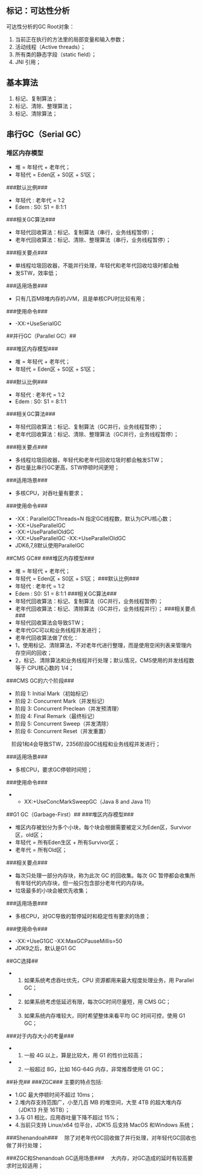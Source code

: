 ## 标记：可达性分析 ##
可达性分析的GC Root对象：

1. 当前正在执行的方法里的局部变量和输入参数；
1. 活动线程（Active threads）；
1. 所有类的静态字段（static field）；
1. JNI 引用；

## 基本算法 ##
1. 标记、复制算法；
1. 标记、清除、整理算法；
1. 标记、清除算法；

## 串行GC（Serial GC） ##

### 堆区内存模型 ###
- 	堆 = 年轻代 + 老年代；
- 	年轻代 = Eden区 + S0区 + S1区；

###默认比例###
- 	年轻代 : 老年代 = 1:2
- 	Edem : S0: S1 = 8:1:1
 	
###相关GC算法###
- 	年轻代回收算法：标记、复制算法（串行，业务线程暂停）；
- 	老年代回收算法：标记、清除、整理算法（串行，业务线程暂停）；

###相关要点###
- 	单线程垃圾回收器，不能并行处理，年轻代和老年代回收垃圾时都会触	
- 	发STW，效率低；

###适用场景###
- 	只有几百MB堆内存的JVM，且是单核CPU时比较有用；

###使用命令###
- 	-XX:+UseSerialGC

##并行GC（Parallel GC）##

###堆区内存模型###
- 堆 = 年轻代 + 老年代；
- 年轻代 = Eden区 + S0区 + S1区；

###默认比例###
- 年轻代 : 老年代 = 1:2
- Edem : S0: S1 = 8:1:1

###相关GC算法###
- 年轻代回收算法：标记、复制算法（GC并行，业务线程暂停）；
- 老年代回收算法：标记、清除、整理算法（GC并行，业务线程暂停）；

###相关要点###
- 多线程垃圾回收器，年轻代和老年代回收垃圾时都会触发STW；
- 吞吐量比串行GC更高，STW停顿时间更短；

###适用场景###
- 多核CPU，对吞吐量有要求；

###使用命令###
- -XX：ParallelGCThreads=N 指定GC线程数，默认为CPU核心数；
- -XX:+UseParallelGC
- -XX:+UseParallelOldGC
- -XX:+UseParallelGC -XX:+UseParallelOldGC
- JDK6,7,8默认使用ParallelGC

##CMS GC##
###堆区内存模型###
- 堆 = 年轻代 + 老年代；
- 年轻代 = Eden区 + S0区 + S1区；
###默认比例###
- 年轻代 : 老年代 = 1:2
- Edem : S0: S1 = 8:1:1
###相关GC算法###
- 年轻代回收算法：标记、复制算法（GC并行，业务线程暂停）；
- 老年代回收算法：标记、清除算法（GC并行，业务线程并行）；
###相关要点###
- 年轻代回收算法会导致STW；
- 老年代GC可以和业务线程并发进行；
- 老年代回收算法做了优化：
- 1，使用标记、清除算法，不对老年代进行整理，而是使用空闲列表来管理内存空间的回收；
- 2，标记、清除算法和业务线程并行处理；默认情况，CMS使用的并发线程数等于 CPU核心数的 1/4；

###CMS GC的六个阶段###
- 阶段 1: Initial Mark（初始标记）
- 阶段 2: Concurrent Mark（并发标记）
- 阶段 3: Concurrent Preclean（并发预清理）
- 阶段 4: Final Remark（最终标记）
- 阶段 5: Concurrent Sweep（并发清除）
- 阶段 6: Concurrent Reset（并发重置）

&emsp;阶段1和4会导致STW，2356阶段GC线程和业务线程并发进行；

###适用场景###
- 多核CPU，要求GC停顿时间短；

###使用命令###
- - XX:+UseConcMarkSweepGC（Java 8 and Java 11）

##G1 GC（Garbage-First）##
###堆区内存模型###
- 堆区内存被划分为多个小块，每个块会根据需要被定义为Eden区，Survivor区，old区；
- 年轻代 = 所有Eden生区 + 所有Survivor区；
- 老年代 = 所有Old区；

###相关要点###
- 每次只处理一部分内存块，称为此次 GC 的回收集。每次 GC 暂停都会收集所有年轻代的内存块，但一般只包含部分老年代的内存块。
- 垃圾最多的小块会被优先收集；

###适用场景###
- 多核CPU，对GC导致的暂停延时和稳定性有要求的场景；

###使用命令###
- -XX:+UseG1GC -XX:MaxGCPauseMillis=50
- JDK9之后，默认是G1 GC

##GC选择##
- 1. 如果系统考虑吞吐优先，CPU 资源都用来最大程度处理业务，用 Parallel GC；
- 2. 如果系统考虑低延迟有限，每次GC时间尽量短，用 CMS GC；
- 3. 如果系统内存堆较大，同时希望整体来看平均 GC 时间可控，使用 G1 GC；

###对于内存大小的考量###
- 1. 一般 4G 以上，算是比较大，用 G1 的性价比较高；
- 2. 一般超过 8G，比如 16G-64G 内存，非常推荐使用 G1 GC；


##补充##
###ZGC###
主要的特点包括:
 
- 1.GC 最大停顿时间不超过 10ms；
- 2.堆内存支持范围广，小至几百 MB 的堆空间，大至 4TB 的超大堆内存（JDK13 升至 16TB）；
- 3.与 G1 相比，应用吞吐量下降不超过 15%；
- 4.当前只支持 Linux/x64 位平台，JDK15 后支持 MacOS 和Windows 系统；

###Shenandoah###
&emsp;除了对老年代GC回收做了并行处理，对年轻代GC回收也做了并行处理；

###ZGC和Shenandoah GC适用场景###
&emsp;大内存，对GC造成的延时有较高要求时比较适用；